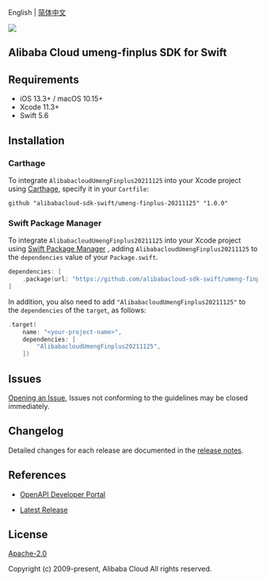 English | [简体中文](README-CN.md)

![](https://aliyunsdk-pages.alicdn.com/icons/AlibabaCloud.svg)

## Alibaba Cloud umeng-finplus SDK for Swift

## Requirements

- iOS 13.3+ / macOS 10.15+
- Xcode 11.3+
- Swift 5.6

## Installation

### Carthage

To integrate `AlibabacloudUmengFinplus20211125` into your Xcode project using [Carthage](https://github.com/Carthage/Carthage), specify it in your `Cartfile`:

```ogdl
github "alibabacloud-sdk-swift/umeng-finplus-20211125" "1.0.0"
```

### Swift Package Manager

To integrate `AlibabacloudUmengFinplus20211125` into your Xcode project using [Swift Package Manager](https://swift.org/package-manager/) , adding `AlibabacloudUmengFinplus20211125` to the `dependencies` value of your `Package.swift`.

```swift
dependencies: [
    .package(url: "https://github.com/alibabacloud-sdk-swift/umeng-finplus-20211125.git", from: "1.0.0")
]
```

In addition, you also need to add `"AlibabacloudUmengFinplus20211125"` to the `dependencies` of the `target`, as follows:

```swift
.target(
    name: "<your-project-name>",
    dependencies: [
        "AlibabacloudUmengFinplus20211125",
    ])
```

## Issues

[Opening an Issue](https://github.com/alibabacloud-sdk-swift/umeng-finplus-20211125/issues/new), Issues not conforming to the guidelines may be closed immediately.

## Changelog

Detailed changes for each release are documented in the [release notes](./ChangeLog.txt).

## References

* [OpenAPI Developer Portal](https://next.api.alibabacloud.com/home)
- [Latest Release](https://github.com/alibabacloud-sdk-swift/umeng-finplus-20211125)

## License

[Apache-2.0](http://www.apache.org/licenses/LICENSE-2.0)

Copyright (c) 2009-present, Alibaba Cloud All rights reserved.
